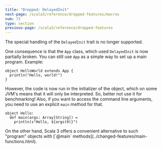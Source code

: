 ```yaml
---
title: "Dropped: DelayedInit"
next-page: /scala3/reference/dropped-features/macros
num: 72
type: section
previous-page: /scala3/reference/dropped-features
---
```


<!-- THIS FILE HAS BEEN GENERATED BY SCALADOC PREPROCESSOR.
    The whole process of generation the docs can be found under this README: https://github.com/lampepfl/dotty/blob/master/docs/README.md
    The source file can be found here https://github.com/lampepfl/dotty/edit/master/docs/docs/reference/dropped-features/delayed-init.md
    NOTE THAT ANY CHANGES TO THIS FILE WILL BE OVERRIDEN BY PREPROCESSOR.
-->

The special handling of the `DelayedInit` trait is no longer supported.

One consequence is that the `App` class, which used `DelayedInit` is
now partially broken. You can still use `App` as a simple way to set up a main program. Example:

<div class="snippet" scala-snippet ><div class="buttons"></div><pre><code class="language-scala"><span id="0" class="" >object HelloWorld extends App {
</span><span id="1" class="" >  println(&quot;Hello, world!&quot;)
</span><span id="2" class="" >}
</span></code></pre></div>

However, the code is now run in the initializer of the object, which on
some JVM's means that it will only be interpreted. So, better not use it
for benchmarking! Also, if you want to access the command line arguments,
you need to use an explicit `main` method for that.

<div class="snippet" scala-snippet ><div class="buttons"></div><pre><code class="language-scala"><span id="0" class="" >object Hello:
</span><span id="1" class="" >  def main(args: Array[String]) =
</span><span id="2" class="" >    println(s&quot;Hello, ${args(0)}&quot;)
</span></code></pre></div>On the other hand, Scala 3 offers a convenient alternative to such "program" objects
with [`@main` methods](../changed-features/main-functions.html).
